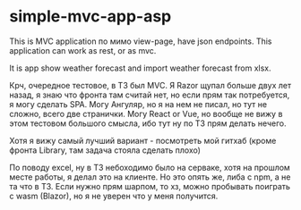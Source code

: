# simple-mvc-app-asp

This is MVC application по мимо view-page, have json endpoints. 
This application can work as rest, or as mvc.

It is app show weather forecast and import weather forecast from xlsx.

Крч, очередное тестовое, в ТЗ был MVC. Я Razor щупал больше двух лет назад, я знаю что фронта там считай нет, но если прям так потребуется, я могу сделать SPA.
Могу Ангуляр, но я на нем не писал, но тут не сложно, всего две странички.
Могу React or Vue, но вообще не вижу в этом тестовом большого смысла, ибо тут ну по ТЗ прям делать нечего.

Хотя я вижу самый лучший вариант - посмотреть мой гитхаб (кроме фронта Library, там задача стояла сделать плохо)

По поводу excel, ну в ТЗ небоходимо было на серваке, хотя на прошлом месте работы, я делал это на клиенте.
Но это опять же, либа с npm, а не та что в ТЗ. Если нужно прям шарпом, то хз, можно пробывать поиграть с wasm (Blazor), но я не уверен что у меня получится.